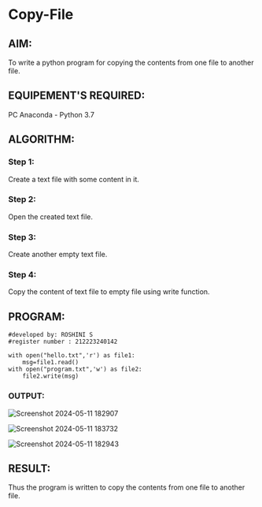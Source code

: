 # Copy-File
## AIM:
To write a python program for copying the contents from one file to another file.
## EQUIPEMENT'S REQUIRED: 
PC
Anaconda - Python 3.7
## ALGORITHM: 

### Step 1:
Create a text file with some content in it.
### Step 2:
Open the created text file.
### Step 3:
Create another empty text file.
### Step 4:
Copy the content of text file to empty file using write function.

## PROGRAM:
```
#developed by: ROSHINI S
#register number : 212223240142

with open("hello.txt",'r') as file1:
    msg=file1.read()
with open("program.txt",'w') as file2:
    file2.write(msg)
```
### OUTPUT:

![Screenshot 2024-05-11 182907](https://github.com/Roshini2201/Copy-File/assets/154105318/78bc57ec-2933-4f2c-b1d2-1f225520d67d)

![Screenshot 2024-05-11 183732](https://github.com/Roshini2201/Copy-File/assets/154105318/906d9135-4f18-4b88-b504-69325814e0f6)

![Screenshot 2024-05-11 182943](https://github.com/Roshini2201/Copy-File/assets/154105318/d306149e-481b-4818-8650-770ab250ba4b)



## RESULT:
Thus the program is written to copy the contents from one file to another file.
